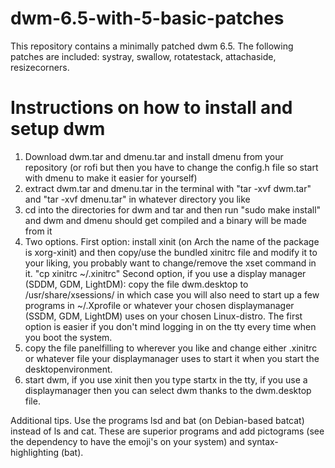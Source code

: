 # dwm-6.5-with-5-basic-patches
This repository contains a minimally patched dwm 6.5. The following patches are included: systray, swallow, rotatestack, attachaside, resizecorners. 

# Instructions on how to install and setup dwm
1. Download dwm.tar and dmenu.tar and install dmenu from your repository (or rofi but then you have to change the config.h file so start with dmenu to make it easier for yourself)
2. extract dwm.tar and dmenu.tar in the terminal with "tar -xvf dwm.tar" and "tar -xvf dmenu.tar" in whatever directory you like
4. cd into the directories for dwm and tar and then run "sudo make install" and dwm and dmenu should get compiled and a binary will be made from it
5. Two options. 
First option: install xinit (on Arch the name of the package is xorg-xinit) and then copy/use the bundled xinitrc file and modify it to your liking, you probably want to change/remove the xset command in it. "cp xinitrc ~/.xinitrc" 
Second option, if you use a display manager (SDDM, GDM, LightDM): copy the file dwm.desktop to /usr/share/xsessions/  in which case you will also need to start up a few programs in ~/.Xprofile or whatever your chosen displaymanager (SSDM, GDM, LightDM) uses on your chosen Linux-distro. The first option is easier if you don't mind logging in on the tty every time when you boot the system.
6. copy the file panelfilling to wherever you like and change either .xinitrc or whatever file your displaymanager uses to start it when you start the desktopenvironment.
7. start dwm, if you use xinit then you type startx in the tty, if you use a displaymanager then you can select dwm thanks to the dwm.desktop file.

Additional tips. Use the programs lsd and bat (on Debian-based batcat) instead of ls and cat. These are superior programs and add pictograms (see the dependency to have the emoji's on your system) and syntax-highlighting (bat).  
